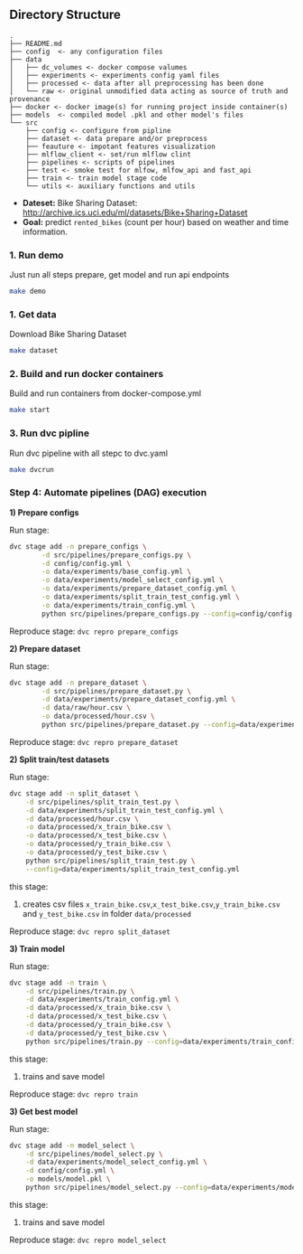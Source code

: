 
Directory Structure
--------------------

    .
    ├── README.md
    ├── config  <- any configuration files
    ├── data
    │   ├── dc_volumes <- docker compose valumes
    │   ├── experiments <- experiments config yaml files
    │   ├── processed <- data after all preprocessing has been done
    │   └── raw <- original unmodified data acting as source of truth and provenance
    ├── docker <- docker image(s) for running project inside container(s)
    ├── models  <- compiled model .pkl and other model's files
    └── src
        ├── config <- configure from pipline
        ├── dataset <- data prepare and/or preprocess
        ├── feauture <- impotant features visualization 
        ├── mlflow_client <- set/run mlflow clint 
        ├── pipelines <- scripts of pipelines
        ├── test <- smoke test for mlfow, mlfow_api and fast_api
        ├── train <- train model stage code
        └── utils <- auxiliary functions and utils

- **Dateset:** Bike Sharing Dataset: http://archive.ics.uci.edu/ml/datasets/Bike+Sharing+Dataset
- **Goal:** predict `rented_bikes` (count per hour) based on weather and time information.


### 1. Run demo

Just run all steps prepare, get model and run api endpoints 

```bash
make demo
```

### 1. Get data

Download Bike Sharing Dataset

```bash
make dataset
```

### 2. Build and run docker containers 

Build and run containers from docker-compose.yml

```bash
make start
```

### 3. Run dvc pipline

Run dvc pipeline with all stepc to dvc.yaml

```bash
make dvcrun
```     

### Step 4: Automate pipelines (DAG) execution

__1) Prepare configs__

Run stage:
```bash
dvc stage add -n prepare_configs \
        -d src/pipelines/prepare_configs.py \
        -d config/config.yml \
        -o data/experiments/base_config.yml \
        -o data/experiments/model_select_config.yml \
        -o data/experiments/prepare_dataset_config.yml \
        -o data/experiments/split_train_test_config.yml \
        -o data/experiments/train_config.yml \
        python src/pipelines/prepare_configs.py --config=config/config.yml
```

Reproduce stage: `dvc repro prepare_configs`



__2) Prepare dataset__

Run stage:
```bash
dvc stage add -n prepare_dataset \
        -d src/pipelines/prepare_dataset.py \
        -d data/experiments/prepare_dataset_config.yml \
        -d data/raw/hour.csv \
        -o data/processed/hour.csv \
        python src/pipelines/prepare_dataset.py --config=data/experiments/prepare_dataset_config.yml
```

Reproduce stage: `dvc repro prepare_dataset`


__2) Split train/test datasets__

Run stage:

```bash
dvc stage add -n split_dataset \
    -d src/pipelines/split_train_test.py \
    -d data/experiments/split_train_test_config.yml \
    -d data/processed/hour.csv \
    -o data/processed/x_train_bike.csv \
    -o data/processed/x_test_bike.csv \
    -o data/processed/y_train_bike.csv \
    -o data/processed/y_test_bike.csv \
    python src/pipelines/split_train_test.py \
    --config=data/experiments/split_train_test_config.yml
```

this stage:

1) creates csv files `x_train_bike.csv`,`x_test_bike.csv`,`y_train_bike.csv` and `y_test_bike.csv`
in folder `data/processed` 

Reproduce stage: `dvc repro split_dataset`

__3) Train model__ 

Run stage:
```bash
dvc stage add -n train \
    -d src/pipelines/train.py \
    -d data/experiments/train_config.yml \
    -d data/processed/x_train_bike.csv \
    -d data/processed/x_test_bike.csv \
    -d data/processed/y_train_bike.csv \
    -d data/processed/y_test_bike.csv \
    python src/pipelines/train.py --config=data/experiments/train_config.yml --base_config=config/config.yml
```

this stage:

1) trains and save model 

Reproduce stage: `dvc repro train`

__3) Get best model__ 

Run stage:
```bash
dvc stage add -n model_select \
    -d src/pipelines/model_select.py \
    -d data/experiments/model_select_config.yml \
    -d config/config.yml \
    -o models/model.pkl \
    python src/pipelines/model_select.py --config=data/experiments/model_select_config.yml --base_config=config/config.yml
```

this stage:

1) trains and save model 

Reproduce stage: `dvc repro model_select`
